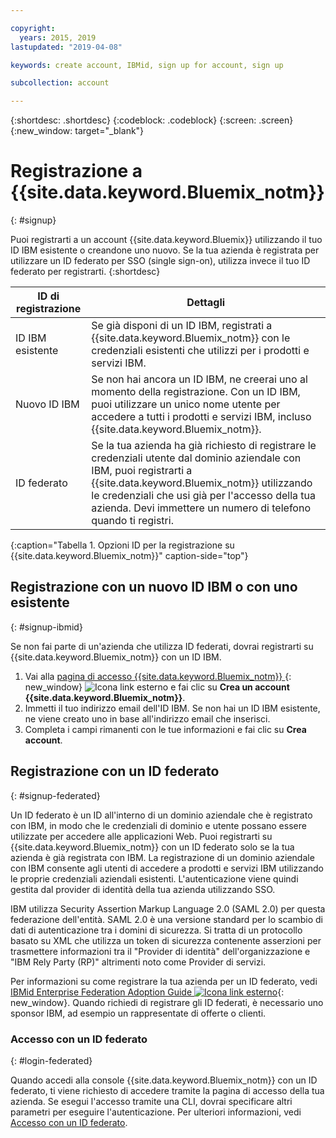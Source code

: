 ```yaml
---

copyright:
  years: 2015, 2019
lastupdated: "2019-04-08"

keywords: create account, IBMid, sign up for account, sign up

subcollection: account

---
```


{:shortdesc: .shortdesc}
{:codeblock: .codeblock}
{:screen: .screen}
{:new_window: target="_blank"}


# Registrazione a {{site.data.keyword.Bluemix_notm}}
{: #signup}

Puoi registrarti a un account {{site.data.keyword.Bluemix}} utilizzando il tuo ID IBM esistente o creandone uno nuovo. Se la tua azienda è registrata per utilizzare un ID federato per SSO (single sign-on), utilizza invece il tuo ID federato per registrarti.
{:shortdesc}

| ID di registrazione | Dettagli |    
|-----------------|---------|
|ID IBM esistente   | Se già disponi di un ID IBM, registrati a {{site.data.keyword.Bluemix_notm}} con le credenziali esistenti che utilizzi per i prodotti e servizi IBM. |
|Nuovo ID IBM        | Se non hai ancora un ID IBM, ne creerai uno al momento della registrazione. Con un ID IBM, puoi utilizzare un unico nome utente per accedere a tutti i prodotti e servizi IBM, incluso {{site.data.keyword.Bluemix_notm}}. |
|ID federato     | Se la tua azienda ha già richiesto di registrare le credenziali utente dal dominio aziendale con IBM, puoi registrarti a {{site.data.keyword.Bluemix_notm}} utilizzando le credenziali che usi già per l'accesso della tua azienda. Devi immettere un numero di telefono quando ti registri. |
{:caption="Tabella 1. Opzioni ID per la registrazione su {{site.data.keyword.Bluemix_notm}}" caption-side="top"}

## Registrazione con un nuovo ID IBM o con uno esistente
{: #signup-ibmid}

Se non fai parte di un'azienda che utilizza ID federati, dovrai registrarti su {{site.data.keyword.Bluemix_notm}} con un ID IBM.

1. Vai alla [pagina di accesso {{site.data.keyword.Bluemix_notm}} ](https://cloud.ibm.com/){: new_window} ![Icona link esterno](../icons/launch-glyph.svg "Icona link esterno") e fai clic su **Crea un account {{site.data.keyword.Bluemix_notm}}**.
1. Immetti il tuo indirizzo email dell'ID IBM. Se non hai un ID IBM esistente, ne viene creato uno in base all'indirizzo email che inserisci. 
1. Completa i campi rimanenti con le tue informazioni e fai clic su **Crea account**.


## Registrazione con un ID federato
{: #signup-federated}

Un ID federato è un ID all'interno di un dominio aziendale che è registrato con IBM, in modo che le credenziali di dominio e utente possano essere utilizzate per accedere alle applicazioni Web. Puoi registrarti su {{site.data.keyword.Bluemix_notm}} con un ID federato solo se la tua azienda è già registrata con IBM. La registrazione di un dominio aziendale con IBM consente agli utenti di accedere a prodotti e servizi IBM utilizzando le proprie credenziali aziendali esistenti. L'autenticazione viene quindi gestita dal provider di identità della tua azienda utilizzando SSO.

IBM utilizza Security Assertion Markup Language 2.0 (SAML 2.0) per questa federazione dell'entità. SAML 2.0 è una versione standard per lo scambio di dati di autenticazione tra i domini di sicurezza. Si tratta di un protocollo basato su XML che utilizza un token di sicurezza contenente asserzioni per trasmettere informazioni tra il "Provider di identità" dell'organizzazione e "IBM Rely Party (RP)" altrimenti noto come Provider di servizi. 

Per informazioni su come registrare la tua azienda per un ID federato, vedi [IBMid Enterprise Federation Adoption Guide ![Icona link esterno](../icons/launch-glyph.svg)](https://ibm.box.com/v/IBMid-Federation-Guide){: new_window}. Quando richiedi di registrare gli ID federati, è necessario uno sponsor IBM, ad esempio un rappresentate di offerte o clienti.

### Accesso con un ID federato
{: #login-federated}

Quando accedi alla console {{site.data.keyword.Bluemix_notm}} con un ID federato, ti viene richiesto di accedere tramite la pagina di accesso della tua azienda. Se esegui l'accesso tramite una CLI, dovrai specificare altri parametri per eseguire l'autenticazione. Per ulteriori informazioni, vedi [Accesso con un ID federato](/docs/iam?topic=iam-federated_id).
